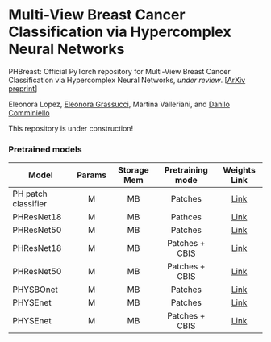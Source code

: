 # Multi-View Breast Cancer Classification via Hypercomplex Neural Networks
PHBreast: Official PyTorch repository for Multi-View Breast Cancer Classification via Hypercomplex Neural Networks, _under review_. [[ArXiv preprint]()]

Eleonora Lopez, [Eleonora Grassucci](https://sites.google.com/view/eleonoragrassucci/home-page?authuser=0), Martina Valleriani, and [Danilo Comminiello](https://danilocomminiello.site.uniroma1.it/)


This repository is under construction!


### Pretrained models

| Model                | Params | Storage Mem | Pretraining mode | Weights Link |
|----------------------|:------:|:-----------:|:----------------:|:------------:|
| PH patch classifier  |   M  |     MB    | Patches          |     [Link]() |
| PHResNet18           |   M  |     MB    | Pathces          |     [Link]() |
| PHResNet50           |   M  |     MB    | Patches          |     [Link]() |
| PHResNet18           |   M  |     MB    | Patches + CBIS   |     [Link]() |
| PHResNet50           |   M  |     MB    | Patches + CBIS   |     [Link]() |
| PHYSBOnet            |   M  |     MB    | Patches          |     [Link]() |
| PHYSEnet             |   M  |     MB    | Patches          |     [Link]() |
| PHYSEnet             |   M  |     MB    | Patches + CBIS   |     [Link]() |
